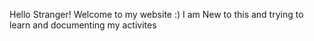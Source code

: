 Hello Stranger! Welcome to my website :)
I am New to this and trying to learn and documenting my activites
